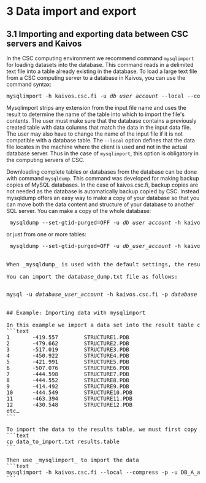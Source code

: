 # 3 Data import and export

## 3.1 Importing and exporting data between CSC servers and Kaivos

In the CSC computing environment we recommend command `mysqlimport` for loading datasets into the database.  This command reads in a delimited text file into a table already existing in the database. To load a large text file from a CSC computing server to a database in Kaivos, you can use the command syntax:
<pre>
mysqlimport -h kaivos.csc.fi -u <i>db_user_account</i> --local --compress --password <i>database_name</i> <i>input_file.table</i>
</pre>

Mysqlimport strips any extension from the input file name and uses the result to determine the name of the table into which to import the file's contents. The user must make sure that the database contains a previously created table with data columns that match the data in the input data file. The user may also have to change the name of the input file if it is not compatible with a database table. The `--local` option defines that the data file locates in the machine where the client is used and not in the actual database server. Thus in the case of `mysqlimport`, this option is obligatory in the computing servers of CSC.

Downloading complete tables or databases from the database can be done with command `mysqldump`. This command was developed for making backup copies of MySQL databases. In the case of kaivos.csc.fi, backup copies are not needed as the database is automatically backup copied by CSC.  Instead mysqldump offers an easy way to make a copy of your database so that you can move both the data content and structure of your database to another SQL server. You can make a copy of the whole database:

<pre> mysqldump --set-gtid-purged=OFF -u <i>db_user_account</i> -h kaivos.csc.fi -p <i>database</i> > <i>database</i>_dump.txt </pre>

or just from one or more tables:

<pre> mysqldump --set-gtid-purged=OFF -u <i>db_user_account</i> -h kaivos.csc.fi -p <i>database</i> <i>table_name</i> > <i>table</i>_dump.txt


When _mysqldump_ is used with the default settings, the result files contain MySQL commands that are needed to create and populate the selected database tables. Mysqldump locks the table in the beginning of the copying. Because of this only the _dbname_admin_ user account of the database can launch the command by default. In the case of other user accounts ( _dbname_read_ or _dbname_user_ )  `--skip-lock-tables` option should be added to the _mysqldump_ command.

You can import the <i>database</i>_dump.txt file as follows:
 
<pre>mysql -u <i>database_user_account</i> -h kaivos.csc.fi -p <i>database</i> < <i>database</i>_dump.txt

 
## Example: Importing data with mysqlimport

In this example we import a data set into the result table created in the example in chapter 2.  The data to be imported to the database locates in file: <i>data_to_import.txt</i>. This file contains data rows like:
```text
1       -419.557        STRUCTURE1.PDB
2       -479.662        STRUCTURE2.PDB
3       -517.019        STRUCTURE3.PDB
4       -450.922        STRUCTURE4.PDB
5       -421.991        STRUCTURE5.PDB
6       -507.076        STRUCTURE6.PDB
7       -444.598        STRUCTURE7.PDB
8       -444.552        STRUCTURE8.PDB
9       -414.492        STRUCTURE9.PDB
10      -444.549        STRUCTURE10.PDB
11      -463.394        STRUCTURE11.PDB
12      -430.548        STRUCTURE12.PDB
etc…
```

To import the data to the results table, we must first copy the data to a file with a name that is compatible with the table name (results).  
```text
cp data_to_import.txt results.table
```

Then use _mysqlimport_ to import the data
```text
mysqlimport -h kaivos.csc.fi --local --compress -p -u DB_A_admin DB_A results.table
```
 
